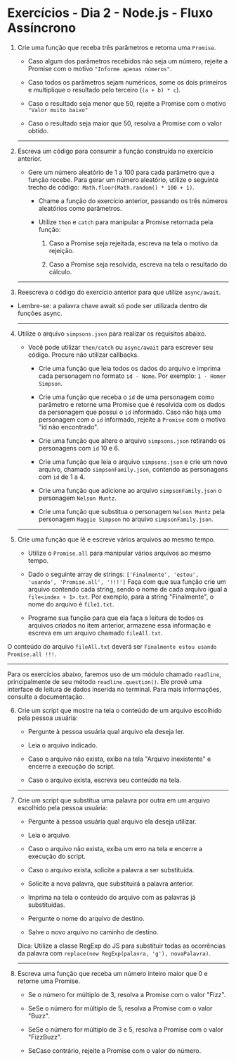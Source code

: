 # Exercícios - Dia 2 - Node.js - Fluxo Assíncrono

1. Crie uma função que receba três parâmetros e retorna uma `Promise`.

    - Caso algum dos parâmetros recebidos não seja um número, rejeite a Promise com o motivo `"Informe apenas números"`.

    - Caso todos os parâmetros sejam numéricos, some os dois primeiros e multiplique o resultado pelo terceiro (`(a + b) * c`).

    - Caso o resultado seja menor que 50, rejeite a Promise com o motivo` "Valor muito baixo"`

    - Caso o resultado seja maior que 50, resolva a Promise com o valor obtido.

    ---

2. Escreva um código para consumir a função construída no exercício anterior.

    - Gere um número aleatório de 1 a 100 para cada parâmetro que a função recebe. Para gerar um número aleatório, utilize o seguinte trecho de código:` Math.floor(Math.random() * 100 + 1)`.

      - Chame a função do exercício anterior, passando os três números aleatórios como parâmetros.

      - Utilize `then` e `catch` para manipular a Promise retornada pela função:

        1. Caso a Promise seja rejeitada, escreva na tela o motivo da rejeição.

        2. Caso a Promise seja resolvida, escreva na tela o resultado do cálculo.

    ---

3. Reescreva o código do exercício anterior para que utilize `async/await`.

  - Lembre-se: a palavra chave await só pode ser utilizada dentro de funções async.

    ---

4. Utilize o arquivo `simpsons.json` para realizar os requisitos abaixo.

    - Você pode utilizar `then/catch` ou `async/await` para escrever seu código. Procure não utilizar callbacks.

      - Crie uma função que leia todos os dados do arquivo e imprima cada personagem no formato `id - Nome`. Por exemplo: `1 - Homer Simpson`.

      - Crie uma função que receba o `id` de uma personagem como parâmetro e retorne uma Promise que é resolvida com os dados da personagem que possui o `id` informado. Caso não haja uma personagem com o `id` informado, rejeite a `Promise` com o motivo "id não encontrado".

      - Crie uma função que altere o arquivo `simpsons.json` retirando os personagens com `id` 10 e 6.

      - Crie uma função que leia o arquivo `simpsons.json` e crie um novo arquivo, chamado `simpsonFamily.json`, contendo as personagens com `id` de 1 a 4.

      - Crie uma função que adicione ao arquivo `simpsonFamily.json` o personagem `Nelson Muntz`.

      - Crie uma função que substitua o personagem `Nelson Muntz` pela personagem `Maggie Simpson` no arquivo `simpsonFamily.json`.

    ---

5. Crie uma função que lê e escreve vários arquivos ao mesmo tempo.

    - Utilize o `Promise.all` para manipular vários arquivos ao mesmo tempo.

    - Dado o seguinte array de strings: `['Finalmente', 'estou', 'usando', 'Promise.all', '!!!']` Faça com que sua função crie um arquivo contendo cada string, sendo o nome de cada arquivo igual a `file<index + 1>.txt`. Por exemplo, para a string "Finalmente", o nome do arquivo é `file1.txt`.

    - Programe sua função para que ela faça a leitura de todos os arquivos criados no item anterior, armazene essa informação e escreva em um arquivo chamado `fileAll.txt`.

O conteúdo do arquivo `fileAll.txt` deverá ser `Finalmente estou usando Promise.all !!!`.

  ---

Para os exercícios abaixo, faremos uso de um módulo chamado `readline`, principalmente de seu método `readline.question()`. Ele provê uma interface de leitura de dados inserida no terminal. Para mais informações, consulte a documentação.

6. Crie um script que mostre na tela o conteúdo de um arquivo escolhido pela pessoa usuária:

    - Pergunte à pessoa usuária qual arquivo ela deseja ler.

    - Leia o arquivo indicado.

    - Caso o arquivo não exista, exiba na tela "Arquivo inexistente" e encerre a execução do script.

    - Caso o arquivo exista, escreva seu conteúdo na tela.

  
    ---

7. Crie um script que substitua uma palavra por outra em um arquivo escolhido pela pessoa usuária:

    - Pergunte à pessoa usuária qual arquivo ela deseja utilizar.

    - Leia o arquivo.

    - Caso o arquivo não exista, exiba um erro na tela e encerre a execução do script.

    - Caso o arquivo exista, solicite a palavra a ser substituída.

    - Solicite a nova palavra, que substituirá a palavra anterior.

    - Imprima na tela o conteúdo do arquivo com as palavras já substituídas.

    - Pergunte o nome do arquivo de destino.

    - Salve o novo arquivo no caminho de destino.

    Dica: Utilize a classe RegExp do JS para substituir todas as ocorrências da palavra com `replace(new RegExp(palavra, 'g'), novaPalavra)`.

    ---

8. Escreva uma função que receba um número inteiro maior que 0 e retorne uma Promise.

    - Se o número for múltiplo de 3, resolva a Promise com o valor "Fizz".

    - SeSe o número for múltiplo de 5, resolva a Promise com o valor "Buzz".

    - SeSe o número for múltiplo de 3 e 5, resolva a Promise com o valor "FizzBuzz".

    - SeCaso contrário, rejeite a Promise com o valor do número.